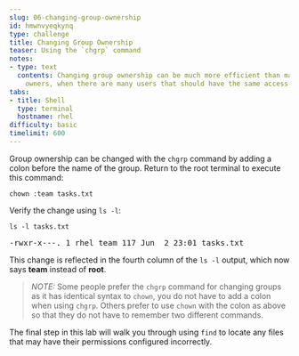 ```yaml
---
slug: 06-changing-group-ownership
id: hmwnvyeqkynq
type: challenge
title: Changing Group Ownership
teaser: Using the `chgrp` command
notes:
- type: text
  contents: Changing group ownership can be much more efficient than manually assigning
    owners, when there are many users that should have the same access to a file.
tabs:
- title: Shell
  type: terminal
  hostname: rhel
difficulty: basic
timelimit: 600
---
```

Group ownership can be changed with the `chgrp` command by adding a colon before the name of the group. Return to the root terminal to execute this command:

```
chown :team tasks.txt
```

Verify the change using `ls -l`:

```
ls -l tasks.txt
```

<pre class=file>
-rwxr-x---. 1 rhel team 117 Jun  2 23:01 tasks.txt
</pre>

This change is reflected in the fourth column of the `ls -l` output, which now says __team__ instead of __root__.

>_NOTE:_ Some people prefer the `chgrp` command for changing groups as it has identical syntax to `chown`, you do not have to add a colon when using `chgrp`. Others prefer to use `chown` with the colon as above so that they do not have to remember two different commands.

The final step in this lab will walk you through using `find` to locate any files that may have their permissions configured incorrectly.